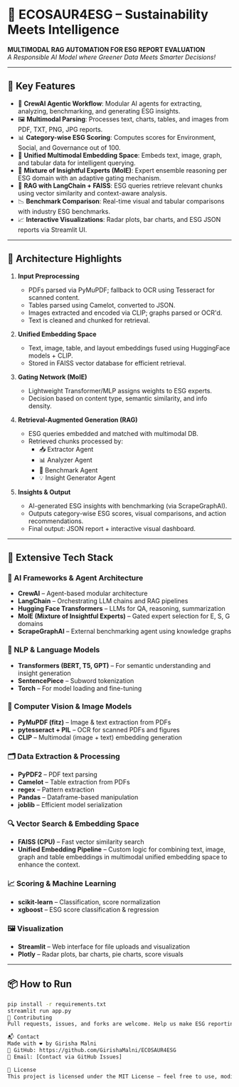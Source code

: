 # 🌱 ECOSAUR4ESG – Sustainability Meets Intelligence  
**MULTIMODAL RAG AUTOMATION FOR ESG REPORT EVALUATION**  
*A Responsible AI Model where Greener Data Meets Smarter Decisions!*

---

## 🚀 Key Features

- 🧠 **CrewAI Agentic Workflow**: Modular AI agents for extracting, analyzing, benchmarking, and generating ESG insights.
- 🖼️ **Multimodal Parsing**: Processes text, charts, tables, and images from PDF, TXT, PNG, JPG reports.
- 📊 **Category-wise ESG Scoring**: Computes scores for Environment, Social, and Governance out of 100.
- 🧩 **Unified Multimodal Embedding Space**: Embeds text, image, graph, and tabular data for intelligent querying.
- 🧠 **Mixture of Insightful Experts (MoIE)**: Expert ensemble reasoning per ESG domain with an adaptive gating mechanism.
- 🔎 **RAG with LangChain + FAISS**: ESG queries retrieve relevant chunks using vector similarity and context-aware analysis.
- 📉 **Benchmark Comparison**: Real-time visual and tabular comparisons with industry ESG benchmarks.
- 📈 **Interactive Visualizations**: Radar plots, bar charts, and ESG JSON reports via Streamlit UI.

---

## 🧠 Architecture Highlights

1. **Input Preprocessing**
   - PDFs parsed via PyMuPDF; fallback to OCR using Tesseract for scanned content.
   - Tables parsed using Camelot, converted to JSON.
   - Images extracted and encoded via CLIP; graphs parsed or OCR'd.
   - Text is cleaned and chunked for retrieval.

2. **Unified Embedding Space**
   - Text, image, table, and layout embeddings fused using HuggingFace models + CLIP.
   - Stored in FAISS vector database for efficient retrieval.

3. **Gating Network (MoIE)**
   - Lightweight Transformer/MLP assigns weights to ESG experts.
   - Decision based on content type, semantic similarity, and info density.

4. **Retrieval-Augmented Generation (RAG)**
   - ESG queries embedded and matched with multimodal DB.
   - Retrieved chunks processed by:
     - 📥 Extractor Agent
     - 📊 Analyzer Agent
     - 📌 Benchmark Agent
     - 💡 Insight Generator Agent

5. **Insights & Output**
   - AI-generated ESG insights with benchmarking (via ScrapeGraphAI).
   - Outputs category-wise ESG scores, visual comparisons, and action recommendations.
   - Final output: JSON report + interactive visual dashboard.

---

## 🧰 Extensive Tech Stack

### 🤖 AI Frameworks & Agent Architecture
- **CrewAI** – Agent-based modular architecture
- **LangChain** – Orchestrating LLM chains and RAG pipelines
- **Hugging Face Transformers** – LLMs for QA, reasoning, summarization
- **MoIE (Mixture of Insightful Experts)** – Gated expert selection for E, S, G domains
- **ScrapeGraphAI** – External benchmarking agent using knowledge graphs

### 🧠 NLP & Language Models
- **Transformers (BERT, T5, GPT)** – For semantic understanding and insight generation
- **SentencePiece** – Subword tokenization
- **Torch** – For model loading and fine-tuning

### 📸 Computer Vision & Image Models
- **PyMuPDF (fitz)** – Image & text extraction from PDFs
- **pytesseract + PIL** – OCR for scanned PDFs and figures
- **CLIP** – Multimodal (image + text) embedding generation

### 🗂️ Data Extraction & Processing
- **PyPDF2** – PDF text parsing
- **Camelot** – Table extraction from PDFs
- **regex** – Pattern extraction
- **Pandas** – Dataframe-based manipulation
- **joblib** – Efficient model serialization

### 🔍 Vector Search & Embedding Space
- **FAISS (CPU)** – Fast vector similarity search
- **Unified Embedding Pipeline** – Custom logic for combining text, image, graph and table embeddings in multimodal unified embedding space to enhance the context.

### 📈 Scoring & Machine Learning
- **scikit-learn** – Classification, score normalization
- **xgboost** – ESG score classification & regression

### 🖼️ Visualization
- **Streamlit** – Web interface for file uploads and visualization
- **Plotly** – Radar plots, bar charts, pie charts, score visuals

---

## 📦 How to Run

```bash
pip install -r requirements.txt
streamlit run app.py
🤝 Contributing
Pull requests, issues, and forks are welcome. Help us make ESG reporting smarter and more responsible.

📬 Contact
Made with ❤️ by Girisha Malni
🔗 GitHub: https://github.com/GirishaMalni/ECOSAUR4ESG
📧 Email: [Contact via GitHub Issues]

📄 License
This project is licensed under the MIT License – feel free to use, modify, and distribute.


